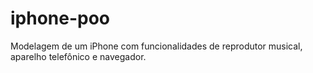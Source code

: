 # iphone-poo
Modelagem de um iPhone com funcionalidades de reprodutor musical, aparelho telefônico e navegador.
